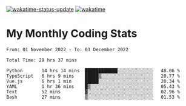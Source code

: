 [![wakatime-status-update](https://github.com/noopurphalak/noopurphalak/workflows/wakatime-status-update/badge.svg)](https://github.com/noopurphalak/noopurphalak/actions/workflows/main.yml)
[![wakatime](https://wakatime.com/badge/user/80ace140-ef40-4fdd-b8ed-f3be3d2e1aea.svg)](https://wakatime.com/@80ace140-ef40-4fdd-b8ed-f3be3d2e1aea)

# My Monthly Coding Stats

<!--START_SECTION:waka-->

```text
From: 01 November 2022 - To: 01 December 2022

Total Time: 29 hrs 37 mins

Python       14 hrs 14 mins  ████████████░░░░░░░░░░░░░   48.06 %
TypeScript   6 hrs 9 mins    █████▒░░░░░░░░░░░░░░░░░░░   20.77 %
Vue.js       6 hrs 1 min     █████░░░░░░░░░░░░░░░░░░░░   20.34 %
YAML         1 hr 36 mins    █▒░░░░░░░░░░░░░░░░░░░░░░░   05.43 %
Text         52 mins         ▓░░░░░░░░░░░░░░░░░░░░░░░░   02.96 %
Bash         27 mins         ▒░░░░░░░░░░░░░░░░░░░░░░░░   01.53 %
```

<!--END_SECTION:waka-->

